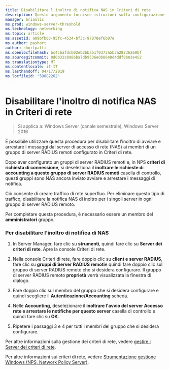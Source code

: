 ```yaml
---
title: Disabilitare l'inoltro di notifica NAS in Criteri di rete
description: Questo argomento fornisce istruzioni sulla configurazione delle autenticazioni simultanee di Server dei criteri di rete in Windows Server 2016.
manager: brianlic
ms.prod: windows-server-threshold
ms.technology: networking
ms.topic: article
ms.assetid: a09bfb03-95fc-4534-bf3c-97078ef6b07e
ms.author: pashort
author: shortpatti
ms.openlocfilehash: bc4c6afdcb02eb2bbab1f0373a5b3a28236269bf
ms.sourcegitcommit: 0d0b32c8986ba7db9536e0b8648d4ddf9b03e452
ms.translationtype: MT
ms.contentlocale: it-IT
ms.lasthandoff: 04/17/2019
ms.locfileid: "59882262"
---
```

# <a name="disable-nas-notification-forwarding-in-nps"></a>Disabilitare l'inoltro di notifica NAS in Criteri di rete

>Si applica a: Windows Server (canale semestrale), Windows Server 2016

È possibile utilizzare questa procedura per disabilitare l'inoltro di avviare e arrestare i messaggi dal server di accesso di rete (NAS) ai membri di un gruppo di server RADIUS remoti configurato in Criteri di rete.

Dopo aver configurato un gruppi di server RADIUS remoti e, in NPS **criteri di richiesta di connessione**, si deseleziona il **inoltrare le richieste di accounting a questo gruppo di server RADIUS remoti** casella di controllo, questi gruppi sono NAS ancora inviato avviare e arrestare i messaggi di notifica. 

Ciò consente di creare traffico di rete superfluo. Per eliminare questo tipo di traffico, disabilitare la notifica NAS di inoltro per i singoli server in ogni gruppo di server RADIUS remoto.

Per completare questa procedura, è necessario essere un membro del **amministratori** gruppo.

### <a name="to-disable-nas-notification-forwarding"></a>Per disabilitare l'inoltro di notifica di NAS

1. In Server Manager, fare clic su **strumenti**, quindi fare clic su **Server dei criteri di rete**. Apre la console Criteri di rete.

2. Nella console Criteri di rete, fare doppio clic su **client e server RADIUS**, fare clic su **gruppi di Server RADIUS remoti**e quindi fare doppio clic sul gruppo di server RADIUS remoto che si desidera configurare. Il gruppo di server RADIUS remoto **proprietà** verrà visualizzata la finestra di dialogo.

3. Fare doppio clic sul membro del gruppo che si desidera configurare e quindi scegliere il **Autenticazione/Accounting** scheda.

4. Nelle **Accounting**, deselezionare il **inoltrare l'avvio del server Accesso rete e arrestare le notifiche per questo server** casella di controllo e quindi fare clic su **OK**.

5. Ripetere i passaggi 3 e 4 per tutti i membri del gruppo che si desidera configurare.

Per altre informazioni sulla gestione dei criteri di rete, vedere [gestire i Server dei criteri di rete](nps-manage-top.md).

Per altre informazioni sui criteri di rete, vedere [Strumentazione gestione Windows (NPS, Network Policy Server)](nps-top.md).
